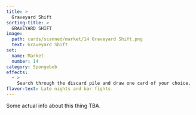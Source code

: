 ```yaml
---
title: >
  Graveyard Shift
sorting-title: >
  GRAVEYARD SHIFT
image: 
  path: cards/scanned/market/14 Graveyard Shift.png
  text: Graveyard Shift
set:
  name: Market
  number: 14
category: Spongebob
effects: 
  - >
    Search through the discard pile and draw one card of your choice.
flavor-text: Late nights and bar fights.
---
```

Some actual info about this thing TBA.
